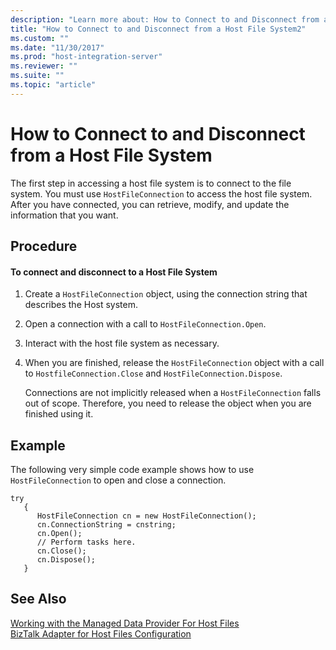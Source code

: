```yaml
---
description: "Learn more about: How to Connect to and Disconnect from a Host File System"
title: "How to Connect to and Disconnect from a Host File System2"
ms.custom: ""
ms.date: "11/30/2017"
ms.prod: "host-integration-server"
ms.reviewer: ""
ms.suite: ""
ms.topic: "article"
---
```

# How to Connect to and Disconnect from a Host File System
The first step in accessing a host file system is to connect to the file system. You must use `HostFileConnection` to access the host file system. After you have connected, you can retrieve, modify, and update the information that you want.  
  
## Procedure  
  
#### To connect and disconnect to a Host File System  
  
1.  Create a `HostFileConnection` object, using the connection string that describes the Host system.  
  
2.  Open a connection with a call to `HostFileConnection.Open`.  
  
3.  Interact with the host file system as necessary.  
  
4.  When you are finished, release the `HostFileConnection` object with a call to `HostfileConnection.Close` and `HostFileConnection.Dispose`.  
  
     Connections are not implicitly released when a `HostFileConnection` falls out of scope. Therefore, you need to release the object when you are finished using it.  
  
## Example  
 The following very simple code example shows how to use `HostFileConnection` to open and close a connection.  
  
```  
try  
   {  
      HostFileConnection cn = new HostFileConnection();  
      cn.ConnectionString = cnstring;  
      cn.Open();  
      // Perform tasks here.  
      cn.Close();  
      cn.Dispose();  
   }  
```  
  
## See Also  
 [Working with the Managed Data Provider For Host Files](../core/working-with-the-managed-data-provider-for-host-files1.md)   
 [BizTalk Adapter for Host Files Configuration](./biztalk-adapter-for-host-files-configuration1.md)
